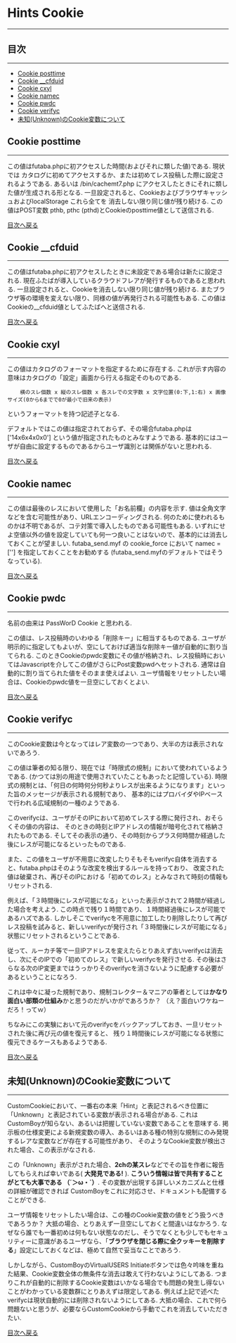 # Hints Cookie
-----------------------------------

## <a name="index"></a>目次
-----------------------------------
* [Cookie posttime](#user-content-ck_posttime)
* [Cookie __cfduid](#user-content-ck___cfduid)
* [Cookie cxyl    ](#user-content-ck_cxyl)
* [Cookie namec   ](#user-content-ck_namec)
* [Cookie pwdc    ](#user-content-ck_pwdc)
* [Cookie verifyc ](#user-content-ck_verifyc)
* [未知(Unknown)のCookie変数について](#user-content-unknown_cookie_var)

## <a name="ck_posttime"></a>Cookie posttime
-----------------------------------
  この値はfutaba.phpに初アクセスした時間(およびそれに類した値)である. 現状では
  カタログに初めてアクセスするか、または初めてレス投稿した際に設定されるようである.
  あるいは /bin/cachemt7.php にアクセスしたときにそれに類した値が生成される形となる.
  一旦設定されると、CookieおよびブラウザキャッシュおよびlocalStorage これら全てを
  消去しない限り同じ値が残り続ける. この値はPOST変数 pthb, pthc (pthd)とCookieのposttime値として送信される.  

  <a href="#user-content-index">目次へ戻る</a>

## <a name="ck___cfduid"></a>Cookie __cfduid
-----------------------------------

  この値はfutaba.phpに初アクセスしたときに未設定である場合は新たに設定される.
  現在ふたばが導入しているクラウドフレアが発行するものであると思われる.
  一旦設定されると、Cookieを消去しない限り同じ値が残り続ける.
  またブラウザ等の環境を変えない限り、同様の値が再発行される可能性もある.
  この値はCookieの__cfduid値としてふたばへと送信される.  

  <a href="#user-content-index">目次へ戻る</a>

## <a name="ck_cxyl"></a>Cookie cxyl
-----------------------------------

  この値はカタログのフォーマットを指定するために存在する.
  これが示す内容の意味はカタログの「設定」画面から行える指定そのものである.

~~~
    横のスレ個数 x 縦のスレ個数 x 各スレでの文字数 x 文字位置(0:下,1:右) x 画像サイズ(0から6までで0が最小で旧来の表示)
~~~
  というフォーマットを持つ記述子となる.

  デフォルトではこの値は指定されておらず、その場合futaba.phpは ['14x6x4x0x0'] という値が指定されたものとみなすようである.
  基本的にはユーザが自由に設定するものであるからユーザ識別とは関係がないと思われる.

  <a href="#user-content-index">目次へ戻る</a>

## <a name="ck_namec"></a>Cookie namec
-----------------------------------

  この値は最後のレスにおいて使用した「お名前欄」の内容を示す.
  値は全角文字などを含む可能性があり、URLエンコーディングされる.
  何のために使われるものかは不明であるが、コテ対策で導入したものである可能性もある.
  いずれにせよ空値以外の値を設定していても何一つ良いことはないので、基本的には消去しておくことが望ましい.
  futaba_send.myf の cookie_force において namec = [''] を指定しておくことをお勧めする
  (futaba_send.myfのデフォルトではそうなっている).

  <a href="#user-content-index">目次へ戻る</a>

## <a name="ck_pwdc"></a>Cookie pwdc
-----------------------------------

  名前の由来は PassWorD Cookie と思われる.

  この値は、レス投稿時のいわゆる「削除キー」に相当するものである.
  ユーザが明示的に指定してもよいが、空にしておけば適当な削除キー値が自動的に割り当てられる.
  このときCookieのpwdc変数にその値が格納され、レス投稿時においてはJavascriptを介してこの値がさらにPost変数pwdへセットされる.
  通常は自動的に割り当てられた値をそのまま使えばよい.
  ユーザ情報をリセットしたい場合は、Cookieのpwdc値を一旦空にしておくとよい.

  <a href="#user-content-index">目次へ戻る</a>

## <a name="ck_verifyc"></a>Cookie verifyc
-----------------------------------

  このCookie変数は今となってはレア変数の一つであり、大半の方は表示されないであろう.

  この値は筆者の知る限り、現在では「時限式の規制」において使われているようである.
  (かつては別の用途で使用されていたこともあったと記憶している).
  時限式の規制とは、「何日の何時何分何秒よりレスが出来るようになります」といった旨のメッセージが表示される規制であり、
  基本的にはプロバイダやIPベースで行われる広域規制の一種のようである.

  このverifycは、ユーザがそのIPにおいて初めてレスする際に発行され、おそらくその値の内容は、
  そのときの時刻とIPアドレスの情報が暗号化されて格納されたものである.
  そしてその表示の通り、その時刻からプラス何時間か経過した後にレスが可能になるといったものである.

  また、この値をユーザが不用意に改変したりそもそもverifyc自体を消去すると、futaba.phpはそのような改変を検出するルールを持っており、
  改変された値は破棄され、再びそのIPにおける「初めてのレス」とみなされて時刻の情報もリセットされる.

  例えば、「３時間後にレスが可能になる」といった表示がされて２時間が経過した場合を考えよう.
  この時点で残り１時間であり、１時間経過後にレスが可能であるハズである.
  しかしそこでverifycを不用意に加工したり削除したりして再びレス投稿を試みると、新しいverifycが発行され「３時間後にレスが可能になる」状態にリセットされるということである.

  従って、ルーカチ等で一旦IPアドレスを変えたらとりあえず古いverifycは消去し、次にそのIPでの「初めてのレス」で新しいverifycを発行させる.
  その後はさらなる次のIP変更まではうっかりそのverifycを消さないように配慮する必要があるということになろう.

  これは中々に凝った規制であり、規制コレクター＆マニアの筆者としては**かなり面白い部類の仕組み**かと思うのだがいかがであろうか？ 
  （え？面白いワケねーだろ！ってｗ）

  ちなみにこの実験において元のverifycをバックアップしておき、一旦リセットされた後に再び元の値を復元すると、
  残り１時間後にレスが可能になる状態に復元できるケースもあるようである.

  <a href="#user-content-index">目次へ戻る</a>


## <a name="unknown_cookie_var"></a>未知(Unknown)のCookie変数について
-----------------------------------

  CustomCookieにおいて、一番右の本来「Hint」と表記されるべき位置に「Unknown」と表記されている変数が表示される場合がある.
  これはCustomBoyが知らない、あるいは把握していない変数であることを意味する.
  掲示板の仕様変更による新規変数の導入、あるいはある種の特別な規制にのみ発現するレアな変数などが存在する可能性があり、
  そのようなCookie変数が検出された場合、この表示がなされる.

  この「Unknown」表示がされた場合、**2chの某スレ**などでその旨を作者に報告してもらえれば幸いである( **大発見である!** ).
  **こういう情報は皆で共有することがとても大事である （´＞ω・`）**. 
  その変数が出現する詳しいメカニズムと仕様の詳細が確認できれば CustomBoyをこれに対応させ、ドキュメントも配備することができる.

  ユーザ情報をリセットしたい場合は、この種のCookie変数の値をどう扱うべきであろうか？
  大抵の場合、とりあえず一旦空にしておくと間違いはなかろう. 
  なぜなら誰でも一番初めは何もない状態なのだし、そうでなくとも少しでもセキュリティーに意識があるユーザなら、「**ブラウザを閉じる際に全クッキーを削除する**」設定にしておくなどは、極めて自然で妥当なことであろう.

  しかしながら、CustomBoyのVirtualUSERS Initiateボタンでは色々吟味を重ねた結果、Cookie変数全体の無条件な消去は敢えて行わないようにしてある.
  つまりこれが自動的に削除するCookie変数はいかなる場合でも問題の発生し得ないことがわかっている変数群にとりあえずは限定してある.
  例えば上記で述べたverifycは現状自動的には削除されないようにしてある. 
  大抵の場合、これで何ら問題ないと思うが、必要ならCustomCookieから手動でこれを消去していただきたい.

  <a href="#user-content-index">目次へ戻る</a>

[1]: https://github.com/mr-moai-2016/znk_dev/blob/master/src/moai/Hints_Cookie.md
